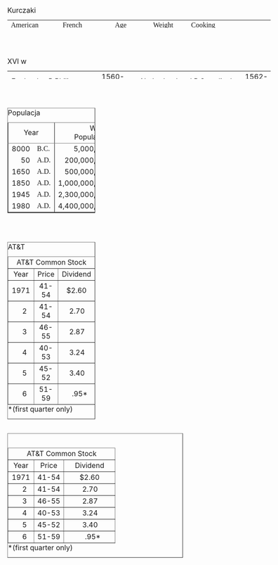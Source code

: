 <!doctype html>
<html>
<head>
<meta charset="utf-8" />
<title>HTML 5 complete</title>
<!--[if IE]>
<script src="http://html5shiv.googlecode.com/svn/trunk/html5.js"></script>
<![endif]-->
<style>
  article, aside, dialog, figure, footer, header,
  hgroup, menu, nav, section { display: block; }
</style>
</head>
<body>
<p></p>
</body>
</html>
<table style="height: 50px; width: 600px; "cellspacing="1">
<caption style="text-align: left; ">Kurczaki</caption>
<tbody>
<tr style="font-family: vrinda; "> 

<td style="text-align: right; ">American </td>
<td  style="text-align: center; " >French </td>
<td  style="text-align: center; "> Age</td>
<td  style="text-align: center; ">Weight </td>
<td >Cooking </td> </tr>
<tr style="font-family: vrinda; "> <td  style="text-align: right; ">Chicken </td>
<td    style="text-align: center; ">Connection </td>
<td  style="text-align: center; "> (months)</td>
<td  style="text-align: center; ">(lbs.) </td>
<td >Methods </td> </tr>
<tr> <td> &nbsp;</td><td> </td><td> </td><td> </td><td> </td> </tr>
<tr> <td valign="bottom" style="text-align: right; "><b>Squab</b> </td>
<td style="text-align: center; "><i>Poussin </i ></td><td  style="text-align: center; "> 2</td>
<td style="text-align: center; "><sup>3</sup>/<sub>4</sub> to 1 </td><td>Broil,Grill,Roast</td> </tr>
<tr> <td style="text-align: right; "><b>Broiler</b> </td><td style="text-align: center; "><i>Poulet Nouveau </i ></td>
<td  style="text-align: center; "> 2 to 3</td><td style="text-align: center; ">1 <sup>1</sup>/<sub>2</sub> to 2 <sup>1</sup>/<sub>2</sub> </td><td>Broil,Grill,Roast</td> </tr>
<tr> <td style="text-align: right; "><b>Fryer</b> </td><td style="text-align: center; "><i>Poulet Reine</i ></td>
<td  style="text-align: center; "> 3 to 5</td><td style="text-align: center; ">2 to 3 </td>
<td>Fry,Saute,Roast</td> </tr>
<tr> <td style="text-align: right; "><b>Roaster</b> </td><td style="text-align: center; "><i>Poularde </i ></td>
<td  style="text-align: center; "> 5 <sup>1</sup>/<sub>2</sub>to 9</td><td style="text-align: center; ">Over 3 </td>
<td>Roast,Poach,Fricassee</td> </tr>
<tr> <td style="text-align: right; "><b>Fowl</b> </td><td style="text-align: center; "><i>Poule de l'Annee </i ></td><td  style="text-align: center; "> 10 to 12</td><td style="text-align: center; ">Over 3</td><td>Stew, Fricassee</td> </tr>
<tr> <td style="text-align: right; "><b>Rooster</b> </td><td style="text-align: center; "><i>Coq </i ></td><td  style="text-align: center; "> Over 12</td><td style="text-align: center; ">Over 3 </td><td>Soup stock, Forcemeat</td> </tr>
</tbody>
</table>

<br> 
<br>

<table style="height: 50px; width: 600px; "cellspacing="1">
<caption style="text-align: left; ">XVI w</caption>
<tr> <td> <i>England </i></td><td>P.Philips</td><td style="text-align: right; ">1560-1628 </td><td rowspan="5"style="width: 4%; ">&nbsp; </td><td> <i>Netherlands</i></td><td>J.P.Sweelinck </td><td style="text-align: right; ">1562-1621 </td></tr>
<tr> <td> &nbsp;</td><td>J.Bull </td><td style="text-align: right; ">c1563-1628 </td><td>&nbsp; </td><td>P.Cornet</td><td style="text-align: right; ">c1570-1633 </td></tr>
<tr> <td><i>Germany </i> </td><td> H.L.Hassler</td><td style="text-align: right; ">1562-1612 </td><td><i>Italy </i> </td><td>G.Frescobaldi </td><td style="text-align: right; ">1583-1643 </td></tr>
<tr> <td> &nbsp;</td><td>M.Praetorius </td><td style="text-align: right; ">1571-1621 </td><td><i>Spain</i> </td><td>F.Correa de Arauxo </td><td style="text-align: right; ">c1576-1654 </td></tr>
<tr> <td><i>France</i> </td><td>J.Titelouze </td><td style="text-align: right; "> 1563-1633</td><td><i>Portugal </i> </td><td>M.R.Coelho </td><td style="text-align: right; ">c1555-c1635 </td></tr>

</table>

<br>
<br>

<table style="width: 200px;" border="1"  rules="groups">
<caption style="text-align: left; ">Populacja</caption>
<colgroup span="2"></colgroup>
<colgroup span=""></colgroup>
<thead>
<tr > <td colspan="2" style="text-align: center"> Year</td><td style="text-align: right">World Population </td></tr>
</thead>
<tbody><tr> <td style="text-align: right">8000 </td><td style="font-family: tunga; "> B.C.</td><td style="text-align: right"> 5,000,000</td></tr>
<tr> <td style="text-align: right">50 </td><td style="font-family: tunga; ">A.D. </td><td style="text-align: right">200,000,000 </td></tr>
<tr> <td style="text-align: right">1650 </td><td style="font-family: tunga; ">A.D. </td><td style="text-align: right">500,000,000 </td></tr>
<tr> <td style="text-align: right">1850 </td><td style="font-family: tunga; ">A.D. </td><td style="text-align: right">1,000,000,000 </td></tr>
<tr> <td style="text-align: right">1945 </td><td style="font-family: tunga; ">A.D. </td><td style="text-align: right"> 2,300,000,000</td></tr>
<tr> <td style="text-align: right">1980 </td><td style="font-family: tunga; ">A.D. </td><td style="text-align: right"> 4,400,000,000</td></tr>
</tbody></table>

<br> 
<br> 

<div style="float:left">
<table style="width: 200px;" border="1" >
 
<caption style="text-align: left; ">AT&T</caption>
<caption style="text-align: left; " align="bottom"> *(first quarter only)</caption> 
<thead>
<tr > <td colspan="3" style="text-align: center"> AT&T Common Stock</td></tr>
</thead>

<tbody><tr style="text-align: center" style="width: 100px;"> <td >Year </td><td > Price</td><td style="width: 70px;"> Dividend</td></tr></tbody>
<tbody><tr style="text-align: center"> <td >1971 </td><td >41-54 </td><td >$2.60 </td></tr></tbody>
<tr style="text-align: center"> <td style="padding-left : 25px" >2 </td><td >41-54 </td><td style="padding-left : 10px" >2.70 </td></tr>
<tr style="text-align: center"> <td  style="padding-left : 25px">3 </td><td >46-55 </td><td style="padding-left : 10px">2.87 </td></tr>
<tr style="text-align: center"> <td style="padding-left : 25px">4 </td><td >40-53 </td><td style="padding-left : 10px">3.24 </td></tr>
<tr style="text-align: center"> <td style="padding-left : 25px">5 </td><td >45-52 </td><td style="padding-left : 10px">3.40 </td></tr>
<tr style="text-align: center"> <td  style="padding-left : 25px">6 </td><td >51-59 </td><td style="padding-left : 22px">.95* </td></tr>
</tbody>


</table></div>
<span style="float:left" style="width:50px">&nbsp;</span>
<div style="float:left" >
<table  style="width: 400px;"  border="1">
 
<caption style="text-align: left; ">&nbsp;</caption>
<caption style="text-align: left; " align="bottom"> *(first quarter only)</caption> 
<thead>
<tr > <td colspan="3" style="text-align: center"> AT&T Common Stock</td></tr>
</thead>
<tbody><tr style="text-align: center" style="width: 100px;"> <td >Year </td><td > Price</td><td style="width: 100px;"> Dividend</td></tr></tbody>
<tbody><tr style="text-align: center"> <td >1971 </td><td >41-54 </td><td >$2.60 </td></tr></tbody>
<tr style="text-align: center"> <td style="padding-left : 25px" >2 </td><td >41-54 </td><td style="padding-left : 10px" >2.70 </td></tr>
<tr style="text-align: center"> <td  style="padding-left : 25px">3 </td><td >46-55 </td><td style="padding-left : 10px">2.87 </td></tr>
<tr style="text-align: center"> <td style="padding-left : 25px">4 </td><td >40-53 </td><td style="padding-left : 10px">3.24 </td></tr>
<tr style="text-align: center"> <td style="padding-left : 25px">5 </td><td >45-52 </td><td style="padding-left : 10px">3.40 </td></tr>
<tr style="text-align: center"> <td  style="padding-left : 25px">6 </td><td >51-59 </td><td style="padding-left : 22px">.95* </td></tr>
</tbody>


</table></div>